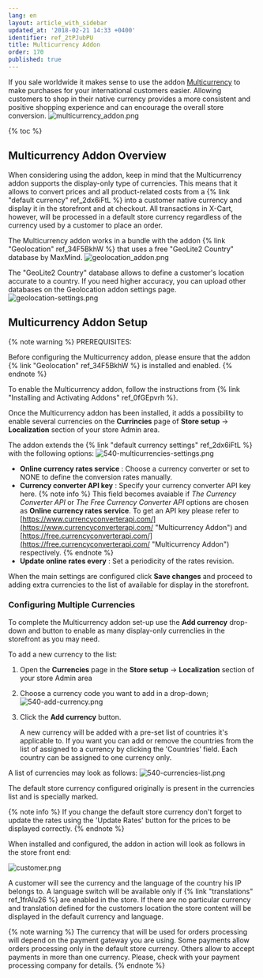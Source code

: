 ```yaml
---
lang: en
layout: article_with_sidebar
updated_at: '2018-02-21 14:33 +0400'
identifier: ref_2tPJubPU
title: Multicurrency Addon
order: 170
published: true
---
```

If you sale worldwide it makes sense to use the addon [Multicurrency](https://market.x-cart.com/addons/multicurrency-for-xcart5.html "Multicurrency") to make purchases for your international customers easier. Allowing customers to shop in their native currency provides a more consistent and positive shopping experience and can encourage the overall store conversion.
![multicurrency_addon.png]({{site.baseurl}}/attachments/ref_2tPJubPU/multicurrency_addon.png)

{% toc %}

## Multicurrency Addon Overview

When considering using the addon, keep in mind that the Multicurrency addon supports the display-only type of currencies. This means that it allows to convert prices and all product-related costs from a {% link "default currency" ref_2dx6iFtL %} into a customer native currency and display it in the storefront and at checkout. All transactions in X-Cart, however, will be processed in a default store currency regardless of the currency used by a customer to place an order.

The Multicurrency addon works in a bundle with the addon {% link "Geolocation" ref_34F5BkhW %} that uses a free "GeoLite2 Country" database by MaxMind. 
![geolocation_addon.png]({{site.baseurl}}/attachments/ref_2tPJubPU/geolocation_addon.png)

The "GeoLite2 Country" database allows to define a customer's location accurate to a country. If you need higher accuracy, you can upload other databases on the Geolocation addon settings page.
![geolocation-settings.png]({{site.baseurl}}/attachments/ref_2tPJubPU/geolocation-settings.png)


## Multicurrency Addon Setup

{% note warning %}
PREREQUISITES:

Before configuring the Multicurrency addon, please ensure that the addon {% link "Geolocation" ref_34F5BkhW %} is installed and enabled. 
{% endnote %}

To enable the Multicurrency addon, follow the instructions from {% link "Installing and Activating Addons" ref_0fGEpvrh %}.

Once the Multicurrency addon has been installed, it adds a possibility to enable several currencies on the **Currincies** page of **Store setup** -> **Localization** section of your store Admin area.

The addon extends the {% link "default currency settings" ref_2dx6iFtL %} with the following options:
![540-multicurrencies-settings.png]({{site.baseurl}}/attachments/ref_2tPJubPU/540-multicurrencies-settings.png)

* **Online currency rates service** : Choose a currency converter or set to NONE to define the conversion rates manually.
* **Currency converter API key** : Specify your currency converter API key here. 
  {% note info %}
  This field becomes avaiable if _The Currency Converter API_ or _The Free Currency Converter API_ options are chosen as **Online currency rates service**. To get an API key please refer to [https://www.currencyconverterapi.com/](https://www.currencyconverterapi.com/ "Multicurrency Addon") and [https://free.currencyconverterapi.com/](https://free.currencyconverterapi.com/ "Multicurrency Addon") respectively.
  {% endnote %}
* **Update online rates every** : Set a periodicity of the rates revision.

When the main settings are configured click **Save changes** and proceed to adding extra currencies to the list of available for display in the storefront.

### Configuring Multiple Currencies

To complete the Multicurrency addon set-up use the **Add currency** drop-down and button to enable as many display-only currenclies in the storefront as you may need. 

To add a new currency to the list:
1. Open the **Currencies** page in the **Store setup** -> **Localization** section of your store Admin area
2. Choose a currency code you want to add in a drop-down;
   ![540-add-currency.png]({{site.baseurl}}/attachments/ref_2tPJubPU/540-add-currency.png)

3. Click the **Add currency** button.
   
   A new currency will be added with a pre-set list of countries it's applicable to. If you want you can add or remove the countries from the list of assigned to a currency by clicking the 'Countries' field. Each country can be assigned to one currency only.

A list of currencies may look as follows:
![540-currencies-list.png]({{site.baseurl}}/attachments/ref_2tPJubPU/540-currencies-list.png)

The default store currency configured originally is present in the currencies list and is specially marked. 



   



{% note info %}
If you change the default store currency don't forget to update the rates using the 'Update Rates' button for the prices to be displayed correctly.
{% endnote %}

When installed and configured, the addon in action will look as follows in the store front end:

![customer.png]({{site.baseurl}}/attachments/ref_2tPJubPU/customer.png)

A customer will see the currency and the language of the country his IP belongs to. A language switch will be available only if {% link "translations" ref_1frAlu26 %} are enabled in the store. If there are no particular currency and translation defined for the customers location the store content will be displayed in the default currency and language.

{% note warning %}
The currency that will be used for orders processing will depend on the payment gateway you are using. Some payments allow orders processing only in the default store currency. Others allow to accept payments in more than one currency. Please, check with your payment processing company for details.
{% endnote %}
